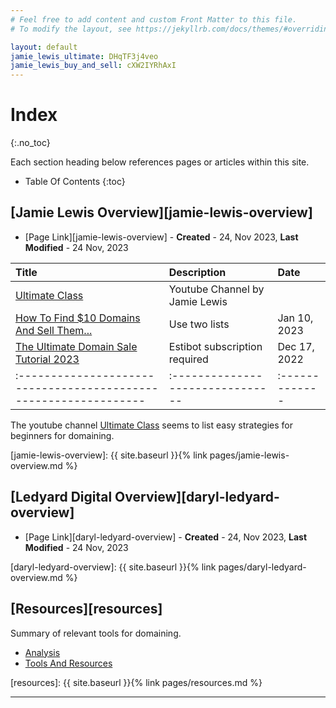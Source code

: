 ```yaml
---
# Feel free to add content and custom Front Matter to this file.
# To modify the layout, see https://jekyllrb.com/docs/themes/#overriding-theme-defaults

layout: default
jamie_lewis_ultimate: DHqTF3j4veo
jamie_lewis_buy_and_sell: cXW2IYRhAxI
---
```


# Index
{:.no_toc}

Each section heading below references pages or articles within this site.

* Table Of Contents
{:toc}

## [Jamie Lewis Overview][jamie-lewis-overview]

+ [Page Link][jamie-lewis-overview] - **Created** - 24, Nov 2023, **Last Modified** - 24 Nov, 2023

| Title                                                          | Description                    | Date         |
|:---------------------------------------------------------------|:-------------------------------|:-------------|
| [Ultimate Class][ultimate-class-yt]                            | Youtube Channel by Jamie Lewis |              |
| [How To Find $10 Domains And Sell Them...][ten-dollar-domains] | Use two lists                  | Jan 10, 2023 |
| [The Ultimate Domain Sale Tutorial 2023][ultimate-domain-sale] | Estibot subscription required  | Dec 17, 2022 |
|:---------------------------------------------------------------|:-------------------------------|:-------------|

The youtube channel [Ultimate Class](https://www.youtube.com/@theultimateclass "Youtube Channel by Jamie Lewis")
seems to list easy strategies for beginners for domaining.

[ultimate-class-yt]: https://www.youtube.com/@theultimateclass
[ultimate-domain-sale]: https://www.youtube.com/watch?v=DHqTF3j4veo
[ten-dollar-domains]: https://www.youtube.com/watch?v=cXW2IYRhAxI

[jamie-lewis-overview]: {{ site.baseurl }}{% link pages/jamie-lewis-overview.md %}

## [Ledyard Digital Overview][daryl-ledyard-overview]

+ [Page Link][daryl-ledyard-overview] - **Created** - 24, Nov 2023, **Last Modified** - 24 Nov, 2023

[daryl-ledyard-overview]: {{ site.baseurl }}{% link pages/daryl-ledyard-overview.md %}

## [Resources][resources]

Summary of relevant tools for domaining.

+ [Analysis](/domaining/resources#analysis)
+ [Tools And Resources](/domaining/resources#tools-and-resources)
 
[resources]: {{ site.baseurl }}{% link pages/resources.md %}

<hr />
